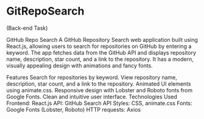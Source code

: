 # GitRepoSearch
(Back-end Task)

GitHub Repo Search
A GitHub Repository Search web application built using React.js, allowing users to search for repositories on GitHub by entering a keyword. The app fetches data from the GitHub API and displays repository name, description, star count, and a link to the repository. It has a modern, visually appealing design with animations and fancy fonts.

Features
Search for repositories by keyword.
View repository name, description, star count, and a link to the repository.
Animated UI elements using animate.css.
Responsive design with Lobster and Roboto fonts from Google Fonts.
Clean and intuitive user interface.
Technologies Used
Frontend: React.js
API: GitHub Search API
Styles: CSS, animate.css
Fonts: Google Fonts (Lobster, Roboto)
HTTP requests: Axios
